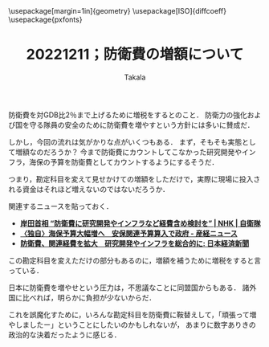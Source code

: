 ﻿---
title: 20221211；防衛費の増額について
yesterday: 20221210
tomorrow: 20221212
days: 80
author: Takala
header-includes:
  - \usepackage[margin=1in]{geometry}
  - \usepackage[ISO]{diffcoeff}
  - \usepackage{pxfonts}
---


防衛費を対GDB比2％まで上げるために増税をするとのこと．
防衛力の強化および国を守る隊員の安全のために防衛費を増やすという方針には多いに賛成だ．


しかし，今回の流れは気がかりな点がいくつもある．
まず，そもそも実態として増額なのだろうか？
今まで防衛費にカウントしてこなかった研究開発やインフラ，海保の予算を防衛費としてカウントするようにするそうだ．


つまり，勘定科目を変えて見せかけての増額をしただけで，実際に現場に投入される資金はそれほど増えないのではないだろうか．

関連するニュースを貼っておく．

* **[岸田首相 “防衛費に研究開発やインフラなど経費含め検討を” | NHK | 自衛隊](https://www3.nhk.or.jp/news/html/20221109/k10013886251000.html)**
* **[〈独自〉海保予算大幅増へ　安保関連予算算入で政府 - 産経ニュース](https://www.sankei.com/article/20221021-CQ3HM2TSPZI6XDKK7CFUP55N6Y/)**
* **[防衛費、関連経費を拡大　研究開発やインフラを総合的に: 日本経済新聞](https://www.nikkei.com/article/DGXZQOUA050B80V01C22A2000000/)**


この勘定科目を変えただけの部分もあるのに，増額を補うために増税をすると言っている．


日本に防衛費を増やせという圧力は，不思議なことに同盟国からもある．
諸外国に比べれば，明らかに負担が少ないからだ．

これを誤魔化すために，いろんな勘定科目を防衛費に鞍替えして，「頑張って増やしましたー」ということにしたいのかもしれないが，
あまりに数字ありきの政治的な決着だったように感じる．

